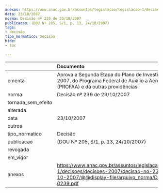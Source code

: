 ```yaml
---
anexos: https://www.anac.gov.br/assuntos/legislacao/legislacao-1/decisoes/decisoes-2007/decisao-no-239-de-23-10-2007/@@display-file/arquivo_norma/DA2007-0239.pdf
data: 23/10/2007
norma: Decisão nº 239 de 23/10/2007
publicacao: (DOU Nº 205, S/1, p. 13, 24/10/2007)
tags:
- decisão
tipo_normatico: Decisão
hide: 
- toc 
 
---
```


|                    | Documento                                                                                                                                                 |
|:-------------------|:----------------------------------------------------------------------------------------------------------------------------------------------------------|
| ementa             | Aprova a Segunda Etapa do Plano de Investimentos de 2007, do Programa Federal de Auxílio a Aeroportos (PROFAA) e dá outras providências                   |
| norma              | Decisão nº 239 de 23/10/2007                                                                                                                              |
| tornada_sem_efeito |                                                                                                                                                           |
| alterada           |                                                                                                                                                           |
| data               | 23/10/2007                                                                                                                                                |
| outros             |                                                                                                                                                           |
| tipo_normatico     | Decisão                                                                                                                                                   |
| publicacao         | (DOU Nº 205, S/1, p. 13, 24/10/2007)                                                                                                                      |
| revogada           |                                                                                                                                                           |
| em_vigor           |                                                                                                                                                           |
| anexos             | https://www.anac.gov.br/assuntos/legislacao/legislacao-1/decisoes/decisoes-2007/decisao-no-239-de-23-10-2007/@@display-file/arquivo_norma/DA2007-0239.pdf |